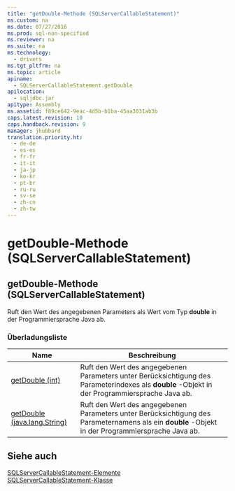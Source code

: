 ```yaml
---
title: "getDouble-Methode (SQLServerCallableStatement)"
ms.custom: na
ms.date: 07/27/2016
ms.prod: sql-non-specified
ms.reviewer: na
ms.suite: na
ms.technology: 
  - drivers
ms.tgt_pltfrm: na
ms.topic: article
apiname: 
  - SQLServerCallableStatement.getDouble
apilocation: 
  - sqljdbc.jar
apitype: Assembly
ms.assetid: f89ce642-9eac-4d5b-b1ba-45aa3031ab3b
caps.latest.revision: 10
caps.handback.revision: 9
manager: jhubbard
translation.priority.ht: 
  - de-de
  - es-es
  - fr-fr
  - it-it
  - ja-jp
  - ko-kr
  - pt-br
  - ru-ru
  - sv-se
  - zh-cn
  - zh-tw
---
```

# getDouble-Methode (SQLServerCallableStatement)
    
## getDouble\-Methode \(SQLServerCallableStatement\)  
 Ruft den Wert des angegebenen Parameters als Wert vom Typ **double** in der Programmiersprache Java ab.  
  
### Überladungsliste  
  
|Name|Beschreibung|  
|----------|------------------|  
|[getDouble \(int\)](../content/getDouble-Method--int-.md)|Ruft den Wert des angegebenen Parameters unter Berücksichtigung des Parameterindexes als **double** \-Objekt in der Programmiersprache Java ab.|  
|[getDouble \(java.lang.String\)](../content/getDouble-Method--java.lang.String-.md)|Ruft den Wert des angegebenen Parameters unter Berücksichtigung des Parameternamens als ein **double** \-Objekt in der Programmiersprache Java ab.|  
  
## Siehe auch  
 [SQLServerCallableStatement-Elemente](../content/SQLServerCallableStatement-Members.md)   
 [SQLServerCallableStatement-Klasse](../content/SQLServerCallableStatement-Class.md)  
  
  